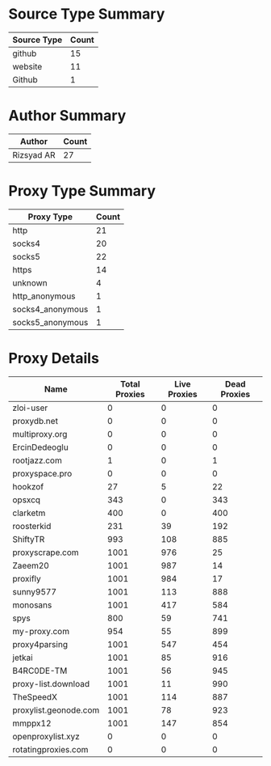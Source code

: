 # Source Type Summary

| Source Type | Count |
|-------------|-------|
| github | 15 |
| website | 11 |
| Github | 1 |


# Author Summary

| Author | Count |
|--------|-------|
| Rizsyad AR | 27 |


# Proxy Type Summary

| Proxy Type | Count |
|------------|-------|
| http | 21 |
| socks4 | 20 |
| socks5 | 22 |
| https | 14 |
| unknown | 4 |
| http_anonymous | 1 |
| socks4_anonymous | 1 |
| socks5_anonymous | 1 |


# Proxy Details

| Name | Total Proxies | Live Proxies | Dead Proxies |
|------|---------------|--------------|---------------|
| zloi-user | 0 | 0 | 0 |
| proxydb.net | 0 | 0 | 0 |
| multiproxy.org | 0 | 0 | 0 |
| ErcinDedeoglu | 0 | 0 | 0 |
| rootjazz.com | 1 | 0 | 1 |
| proxyspace.pro | 0 | 0 | 0 |
| hookzof | 27 | 5 | 22 |
| opsxcq | 343 | 0 | 343 |
| clarketm | 400 | 0 | 400 |
| roosterkid | 231 | 39 | 192 |
| ShiftyTR | 993 | 108 | 885 |
| proxyscrape.com | 1001 | 976 | 25 |
| Zaeem20 | 1001 | 987 | 14 |
| proxifly | 1001 | 984 | 17 |
| sunny9577 | 1001 | 113 | 888 |
| monosans | 1001 | 417 | 584 |
| spys | 800 | 59 | 741 |
| my-proxy.com | 954 | 55 | 899 |
| proxy4parsing | 1001 | 547 | 454 |
| jetkai | 1001 | 85 | 916 |
| B4RC0DE-TM | 1001 | 56 | 945 |
| proxy-list.download | 1001 | 11 | 990 |
| TheSpeedX | 1001 | 114 | 887 |
| proxylist.geonode.com | 1001 | 78 | 923 |
| mmppx12 | 1001 | 147 | 854 |
| openproxylist.xyz | 0 | 0 | 0 |
| rotatingproxies.com | 0 | 0 | 0 |

